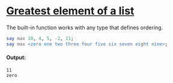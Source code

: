 [1]: https://rosettacode.org/wiki/Greatest_element_of_a_list

# [Greatest element of a list][1]

The built-in function works with any type that defines ordering.

```raku
say max 10, 4, 5, -2, 11;
say max <zero one two three four five six seven eight nine>;
```

#### Output:
```
11
zero
```